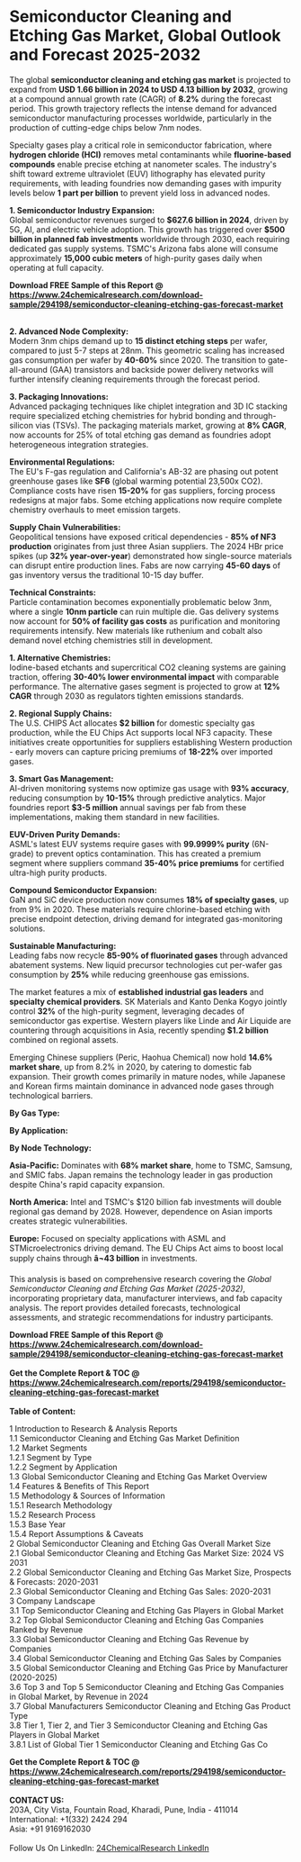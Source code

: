 <h1>Semiconductor Cleaning and Etching Gas Market, Global Outlook and Forecast 2025-2032</h1><p>The global <strong>semiconductor cleaning and etching gas market</strong> is projected to expand from <strong>USD 1.66 billion in 2024 to USD 4.13 billion by 2032</strong>, growing at a compound annual growth rate (CAGR) of <strong>8.2%</strong> during the forecast period. This growth trajectory reflects the intense demand for advanced semiconductor manufacturing processes worldwide, particularly in the production of cutting-edge chips below 7nm nodes.</p><p>Specialty gases play a critical role in semiconductor fabrication, where <strong>hydrogen chloride (HCl)</strong> removes metal contaminants while <strong>fluorine-based compounds</strong> enable precise etching at nanometer scales. The industry's shift toward extreme ultraviolet (EUV) lithography has elevated purity requirements, with leading foundries now demanding gases with impurity levels below <strong>1 part per billion</strong> to prevent yield loss in advanced nodes.</p><p><strong>1. Semiconductor Industry Expansion:</strong><br>
Global semiconductor revenues surged to <strong>$627.6 billion in 2024</strong>, driven by 5G, AI, and electric vehicle adoption. This growth has triggered over <strong>$500 billion in planned fab investments</strong> worldwide through 2030, each requiring dedicated gas supply systems. TSMC's Arizona fabs alone will consume approximately <strong>15,000 cubic meters</strong> of high-purity gases daily when operating at full capacity.</p><div><b>Download FREE Sample of this Report @ 
            <a href="https://www.24chemicalresearch.com/download-sample/294198/semiconductor-cleaning-etching-gas-forecast-market">
            https://www.24chemicalresearch.com/download-sample/294198/semiconductor-cleaning-etching-gas-forecast-market</a></b></div><br><p><strong>2. Advanced Node Complexity:</strong><br>
Modern 3nm chips demand up to <strong>15 distinct etching steps</strong> per wafer, compared to just 5-7 steps at 28nm. This geometric scaling has increased gas consumption per wafer by <strong>40-60%</strong> since 2020. The transition to gate-all-around (GAA) transistors and backside power delivery networks will further intensify cleaning requirements through the forecast period.</p><p><strong>3. Packaging Innovations:</strong><br>
Advanced packaging techniques like chiplet integration and 3D IC stacking require specialized etching chemistries for hybrid bonding and through-silicon vias (TSVs). The packaging materials market, growing at <strong>8% CAGR</strong>, now accounts for 25% of total etching gas demand as foundries adopt heterogeneous integration strategies.</p><p><strong>Environmental Regulations:</strong><br>
The EU's F-gas regulation and California's AB-32 are phasing out potent greenhouse gases like <strong>SF6</strong> (global warming potential 23,500x CO2). Compliance costs have risen <strong>15-20%</strong> for gas suppliers, forcing process redesigns at major fabs. Some etching applications now require complete chemistry overhauls to meet emission targets.</p><p><strong>Supply Chain Vulnerabilities:</strong><br>
Geopolitical tensions have exposed critical dependencies - <strong>85% of NF3 production</strong> originates from just three Asian suppliers. The 2024 HBr price spikes (up <strong>32% year-over-year</strong>) demonstrated how single-source materials can disrupt entire production lines. Fabs are now carrying <strong>45-60 days</strong> of gas inventory versus the traditional 10-15 day buffer.</p><p><strong>Technical Constraints:</strong><br>
Particle contamination becomes exponentially problematic below 3nm, where a single <strong>10nm particle</strong> can ruin multiple die. Gas delivery systems now account for <strong>50% of facility gas costs</strong> as purification and monitoring requirements intensify. New materials like ruthenium and cobalt also demand novel etching chemistries still in development.</p><p><strong>1. Alternative Chemistries:</strong><br>
Iodine-based etchants and supercritical CO2 cleaning systems are gaining traction, offering <strong>30-40% lower environmental impact</strong> with comparable performance. The alternative gases segment is projected to grow at <strong>12% CAGR</strong> through 2030 as regulators tighten emissions standards.</p><p><strong>2. Regional Supply Chains:</strong><br>
The U.S. CHIPS Act allocates <strong>$2 billion</strong> for domestic specialty gas production, while the EU Chips Act supports local NF3 capacity. These initiatives create opportunities for suppliers establishing Western production - early movers can capture pricing premiums of <strong>18-22%</strong> over imported gases.</p><p><strong>3. Smart Gas Management:</strong><br>
AI-driven monitoring systems now optimize gas usage with <strong>93% accuracy</strong>, reducing consumption by <strong>10-15%</strong> through predictive analytics. Major foundries report <strong>$3-5 million</strong> annual savings per fab from these implementations, making them standard in new facilities.</p><p><strong>EUV-Driven Purity Demands:</strong><br>
ASML's latest EUV systems require gases with <strong>99.9999% purity</strong> (6N-grade) to prevent optics contamination. This has created a premium segment where suppliers command <strong>35-40% price premiums</strong> for certified ultra-high purity products.</p><p><strong>Compound Semiconductor Expansion:</strong><br>
GaN and SiC device production now consumes <strong>18% of specialty gases</strong>, up from 9% in 2020. These materials require chlorine-based etching with precise endpoint detection, driving demand for integrated gas-monitoring solutions.</p><p><strong>Sustainable Manufacturing:</strong><br>
Leading fabs now recycle <strong>85-90% of fluorinated gases</strong> through advanced abatement systems. New liquid precursor technologies cut per-wafer gas consumption by <strong>25%</strong> while reducing greenhouse gas emissions.</p><p>The market features a mix of <strong>established industrial gas leaders</strong> and <strong>specialty chemical providers</strong>. SK Materials and Kanto Denka Kogyo jointly control <strong>32%</strong> of the high-purity segment, leveraging decades of semiconductor gas expertise. Western players like Linde and Air Liquide are countering through acquisitions in Asia, recently spending <strong>$1.2 billion</strong> combined on regional assets.</p><p>Emerging Chinese suppliers (Peric, Haohua Chemical) now hold <strong>14.6% market share</strong>, up from 8.2% in 2020, by catering to domestic fab expansion. Their growth comes primarily in mature nodes, while Japanese and Korean firms maintain dominance in advanced node gases through technological barriers.</p><p><strong>By Gas Type:</strong></p><p><strong>By Application:</strong></p><p><strong>By Node Technology:</strong></p><p><strong>Asia-Pacific:</strong> Dominates with <strong>68% market share</strong>, home to TSMC, Samsung, and SMIC fabs. Japan remains the technology leader in gas production despite China's rapid capacity expansion.</p><p><strong>North America:</strong> Intel and TSMC's $120 billion fab investments will double regional gas demand by 2028. However, dependence on Asian imports creates strategic vulnerabilities.</p><p><strong>Europe:</strong> Focused on specialty applications with ASML and STMicroelectronics driving demand. The EU Chips Act aims to boost local supply chains through <strong>â¬43 billion</strong> in investments.</p><p>This analysis is based on comprehensive research covering the <em>Global Semiconductor Cleaning and Etching Gas Market (2025-2032)</em>, incorporating proprietary data, manufacturer interviews, and fab capacity analysis. The report provides detailed forecasts, technological assessments, and strategic recommendations for industry participants.</p><div><b>Download FREE Sample of this Report @ 
            <a href="https://www.24chemicalresearch.com/download-sample/294198/semiconductor-cleaning-etching-gas-forecast-market">
            https://www.24chemicalresearch.com/download-sample/294198/semiconductor-cleaning-etching-gas-forecast-market</a></b></div><br><div><b>Get the Complete Report & TOC @ 
            <a href="https://www.24chemicalresearch.com/reports/294198/semiconductor-cleaning-etching-gas-forecast-market">
            https://www.24chemicalresearch.com/reports/294198/semiconductor-cleaning-etching-gas-forecast-market</a></b></div><br>
            <b>Table of Content:</b><p>1 Introduction to Research & Analysis Reports<br />
 1.1 Semiconductor Cleaning and Etching Gas Market Definition<br />
 1.2 Market Segments<br />
 1.2.1 Segment by Type<br />
 1.2.2 Segment by Application<br />
 1.3 Global Semiconductor Cleaning and Etching Gas Market Overview<br />
 1.4 Features & Benefits of This Report<br />
 1.5 Methodology & Sources of Information<br />
 1.5.1 Research Methodology<br />
 1.5.2 Research Process<br />
 1.5.3 Base Year<br />
 1.5.4 Report Assumptions & Caveats<br />
2 Global Semiconductor Cleaning and Etching Gas Overall Market Size<br />
 2.1 Global Semiconductor Cleaning and Etching Gas Market Size: 2024 VS 2031<br />
 2.2 Global Semiconductor Cleaning and Etching Gas Market Size, Prospects & Forecasts: 2020-2031<br />
 2.3 Global Semiconductor Cleaning and Etching Gas Sales: 2020-2031<br />
3 Company Landscape<br />
 3.1 Top Semiconductor Cleaning and Etching Gas Players in Global Market<br />
 3.2 Top Global Semiconductor Cleaning and Etching Gas Companies Ranked by Revenue<br />
 3.3 Global Semiconductor Cleaning and Etching Gas Revenue by Companies<br />
 3.4 Global Semiconductor Cleaning and Etching Gas Sales by Companies<br />
 3.5 Global Semiconductor Cleaning and Etching Gas Price by Manufacturer (2020-2025)<br />
 3.6 Top 3 and Top 5 Semiconductor Cleaning and Etching Gas Companies in Global Market, by Revenue in 2024<br />
 3.7 Global Manufacturers Semiconductor Cleaning and Etching Gas Product Type<br />
 3.8 Tier 1, Tier 2, and Tier 3 Semiconductor Cleaning and Etching Gas Players in Global Market<br />
 3.8.1 List of Global Tier 1 Semiconductor Cleaning and Etching Gas Co</p><div><b>Get the Complete Report & TOC @ 
            <a href="https://www.24chemicalresearch.com/reports/294198/semiconductor-cleaning-etching-gas-forecast-market">
            https://www.24chemicalresearch.com/reports/294198/semiconductor-cleaning-etching-gas-forecast-market</a></b></div><br><b>CONTACT US:</b><br>
            203A, City Vista, Fountain Road, Kharadi, Pune, India - 411014<br>
            International: +1(332) 2424 294<br>
            Asia: +91 9169162030 <br><br>
            Follow Us On LinkedIn: <a href="https://www.linkedin.com/company/24chemicalresearch/">24ChemicalResearch LinkedIn</a>